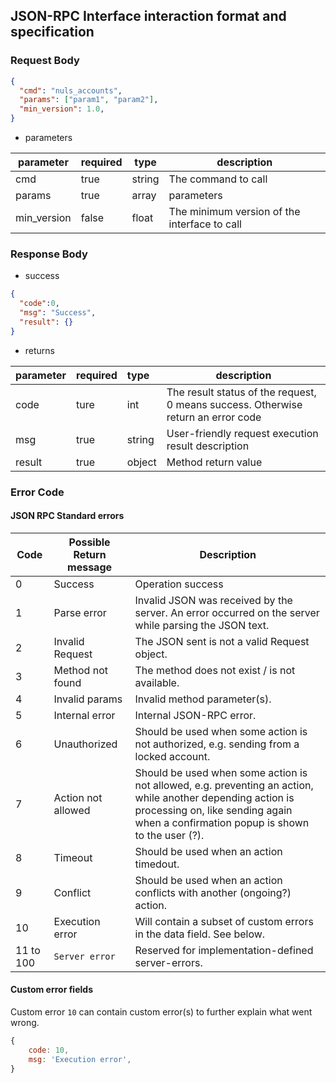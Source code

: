 ## JSON-RPC Interface interaction format and specification

### Request Body

```json
{
  "cmd": "nuls_accounts",
  "params": ["param1", "param2"],
  "min_version": 1.0,
}
```

- parameters

| parameter   | required | type   | description                                  |
| ----------- | -------- | ------ | -------------------------------------------- |
| cmd         | true     | string | The command to call                          |
| params      | true     | array  | parameters                                   |
| min_version | false    | float  | The minimum version of the interface to call |

### Response Body

- success

```json
{
  "code":0,
  "msg": "Success",
  "result": {}
}
```

- returns

| parameter | required | type   | description                                                  |
| :-------- | :------- | :----- | ------------------------------------------------------------ |
| code      | ture     | int    | The result status of the request, 0 means success. Otherwise return an error code |
| msg       | true     | string | User-friendly request execution result description           |
| result    | true     | object | Method return value                                          |

### Error Code

#### JSON RPC Standard errors

| Code      | Possible Return message | Description                                                  |
| --------- | ----------------------- | ------------------------------------------------------------ |
| 0         | Success                 | Operation success                                            |
| 1         | Parse error             | Invalid JSON was received by the server. An error occurred on the server while parsing the JSON text. |
| 2         | Invalid Request         | The JSON sent is not a valid Request object.                 |
| 3         | Method not found        | The method does not exist / is not available.                |
| 4         | Invalid params          | Invalid method parameter(s).                                 |
| 5         | Internal error          | Internal JSON-RPC error.                                     |
| 6         | Unauthorized            | Should be used when some action is not authorized, e.g. sending from a locked account. |
| 7         | Action not allowed      | Should be used when some action is not allowed, e.g. preventing an action, while another depending action is processing on, like sending again when a confirmation popup is shown to the user (?). |
| 8         | Timeout                 | Should be used when an action timedout.                      |
| 9         | Conflict                | Should be used when an action conflicts with another (ongoing?) action. |
| 10        | Execution error         | Will contain a subset of custom errors in the data field. See below. |
| 11 to 100 | `Server error`          | Reserved for implementation-defined server-errors.           |

#### Custom error fields

Custom error `10` can contain custom error(s) to further explain what went wrong.

```js
{
    code: 10,
    msg: 'Execution error',
}
```


